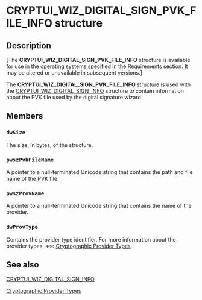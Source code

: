 # CRYPTUI_WIZ_DIGITAL_SIGN_PVK_FILE_INFO structure

## Description

[The **CRYPTUI_WIZ_DIGITAL_SIGN_PVK_FILE_INFO** structure is available for use in the operating systems specified in the Requirements section. It may be altered or unavailable in subsequent versions.]

The **CRYPTUI_WIZ_DIGITAL_SIGN_PVK_FILE_INFO** structure is used with the [CRYPTUI_WIZ_DIGITAL_SIGN_INFO](https://learn.microsoft.com/windows/win32/api/cryptuiapi/ns-cryptuiapi-cryptui_wiz_digital_sign_info) structure to contain information about the PVK file used by the digital signature wizard.

## Members

### `dwSize`

The size, in bytes, of the structure.

### `pwszPvkFileName`

A pointer to a null-terminated Unicode string that contains the path and file name of the PVK file.

### `pwszProvName`

A pointer to a null-terminated Unicode string that contains the name of the provider.

### `dwProvType`

Contains the provider type identifier. For more information about the provider types, see [Cryptographic Provider Types](https://learn.microsoft.com/windows/desktop/SecCrypto/cryptographic-provider-types).

## See also

[CRYPTUI_WIZ_DIGITAL_SIGN_INFO](https://learn.microsoft.com/windows/win32/api/cryptuiapi/ns-cryptuiapi-cryptui_wiz_digital_sign_info)

[Cryptographic Provider Types](https://learn.microsoft.com/windows/desktop/SecCrypto/cryptographic-provider-types)